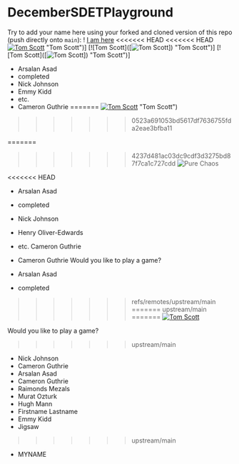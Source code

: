 # DecemberSDETPlayground

Try to add your name here using your forked and cloned version of this repo (push directly onto `main`):
! [I am here](https://imgur.com/a/tEMGVgK)
<<<<<<< HEAD
<<<<<<< HEAD
[![Tom Scott](http://i3.ytimg.com/vi/g_EnsU88o6M/hqdefault.jpgg)](https://www.youtube.com/watch?v=g_EnsU88o6M) "Tom Scott")]
[![Tom Scott]([![Tom Scott](http://i3.ytimg.com/vi/g_EnsU88o6M/hqdefault.jpgg)]) "Tom Scott")]
[![Tom Scott]([![Tom Scott](https://media.discordapp.net/attachments/328262098713051137/783512551064993833/image0_4.png)]) "Tom Scott")]
- Arsalan Asad
- completed
- Nick Johnson
- Emmy Kidd
- etc.
- Cameron Guthrie
=======
[![Tom Scott](http://i3.ytimg.com/vi/g_EnsU88o6M/hqdefault.jpgg)](https://www.youtube.com/watch?v=g_EnsU88o6M) "Tom Scott")
>>>>>>> 0523a691053bd5617df7636755fda2eae3bfba11

=======
>>>>>>> 4237d481ac03dc9cdf3d3275bd87f7ca1c727cdd
![Pure Chaos](https://imgur.com/TxHp9NU.png)

<<<<<<< HEAD
- Arsalan Asad
- completed
- Nick Johnson
- Henry Oliver-Edwards
- etc.
Cameron Guthrie
- Cameron Guthrie
Would you like to play a game? 

- Arsalan Asad
- completed

>>>>>>> refs/remotes/upstream/main
=======
>>>>>>> upstream/main
=======
[![Tom Scott](http://img.youtube.com/vi/g_EnsU88o6M/0.jpg)](http://www.youtube.com/watch?v=g_EnsU88o6M "I'm Here, In This README")

Would you like to play a game? 

>>>>>>> upstream/main
- Nick Johnson
- Cameron Guthrie
- Arsalan Asad
- Cameron Guthrie
- Raimonds Mezals
- Murat Ozturk
- Hugh Mann
- Firstname Lastname
- Emmy Kidd
- Jigsaw
>>>>>>> upstream/main
- MYNAME
